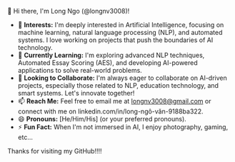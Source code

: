 👋 Hi there, I'm Long Ngo (@longnv3008)!

- 👀 **Interests:** I'm deeply interested in Artificial Intelligence, focusing on machine learning, natural language processing (NLP), and automated systems. I love working on projects that push the boundaries of AI technology.
- 🌱 **Currently Learning:** I'm exploring advanced NLP techniques, Automated Essay Scoring (AES), and developing AI-powered applications to solve real-world problems.
- 💞️ **Looking to Collaborate:** I'm always eager to collaborate on AI-driven projects, especially those related to NLP, education technology, and smart systems. Let's innovate together!
- 📫 **Reach Me:** Feel free to email me at longnv3008@gmail.com or connect with me on linkedin.com/in/long-ngô-văn-9188ba322.
- 😄 **Pronouns:** [He/Him/His] (or your preferred pronouns).
- ⚡ **Fun Fact:** When I'm not immersed in AI, I enjoy photography, gaming, etc...

Thanks for visiting my GitHub!!!!
<!---
longnv3008/longnv3008 is a ✨ special ✨ repository because its `README.md` (this file) appears on your GitHub profile.
You can click the Preview link to take a look at your changes.
--->
